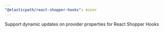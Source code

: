 ```yaml
---
"@elasticpath/react-shopper-hooks": minor
---
```


Support dynamic updates on provider properties for React Shopper Hooks
